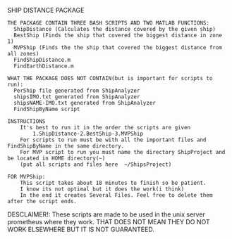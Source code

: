 SHIP DISTANCE PACKAGE 

	THE PACKAGE CONTAIN THREE BASH SCRIPTS AND TWO MATLAB FUNCTIONS: 
	  ShipDistance (Calculates the distance covered by the given ship) 
	  BestShip (Finds the ship that covered the biggest distance in zone 1)
	  MVPShip (Finds the the ship that covered the biggest distance from all zones)
	  FindShipDistance.m
	  FindEarthDistance.m
	
	WHAT THE PACKAGE DOES NOT CONTAIN(but is important for scripts to run):
	  PerShip file generated from ShipAnalyzer
	  shipsIMO.txt generated from ShipAnalyzer
	  shipsNAME-IMO.txt generated from ShipAnalyzer
	  FindShipByName script 
	
	INSTRUCTIONS
		It's best to run it in the order the scripts are given 
			1.ShipDistance-2.BestShip-3.MVPShip	
	  	For scripts to run must be with all the important files and FindShipByName in the same directory.
		For MVP script to run you must name the directory ShipProject and be located in HOME directory(~)
		(put all scripts and files here  ~/ShipsProject)
		
	FOR MVPShip:
		This script takes about 18 minutes to finish so be patient.	
		I know its not optimal but it does the work(i think)
		In the end it creates Several Files. Feel free to delete them after the script ends.

DESCLAIMER!: These scripts are made to be used in the unix server prometheus where they work. THAT DOES NOT MEAN THEY  DO NOT WORK ELSEWHERE BUT IT IS NOT GUARANTEED. 
